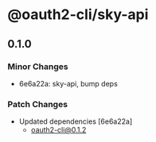 # @oauth2-cli/sky-api

## 0.1.0

### Minor Changes

- 6e6a22a: sky-api, bump deps

### Patch Changes

- Updated dependencies [6e6a22a]
  - oauth2-cli@0.1.2
